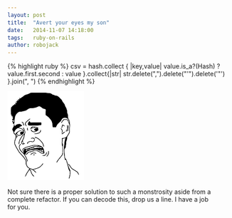```yaml
---
layout: post
title:  "Avert your eyes my son"
date:   2014-11-07 14:18:00
tags:   ruby-on-rails
author: robojack
---
```



{% highlight ruby %}
csv = hash.collect { |key,value| value.is_a?(Hash) ? value.first.second : value }.collect{|str| str.delete(",").delete("'").delete('"') }.join(", ")
{% endhighlight %}

![Scared](/assets/images/scared.png)

Not sure there is a proper solution to such a monstrosity aside from a complete refactor. If you can decode this, drop us a line. I have a job for&nbsp;you.